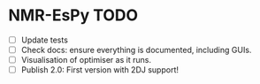 # NMR-EsPy TODO

- [ ] Update tests
- [ ] Check docs: ensure everything is documented, including GUIs.
- [ ] Visualisation of optimiser as it runs.
- [ ] Publish 2.0: First version with 2DJ support!
